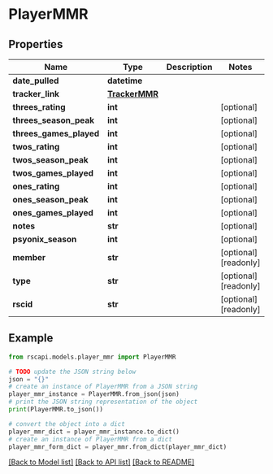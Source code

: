 # PlayerMMR


## Properties

Name | Type | Description | Notes
------------ | ------------- | ------------- | -------------
**date_pulled** | **datetime** |  | 
**tracker_link** | [**TrackerMMR**](TrackerMMR.md) |  | 
**threes_rating** | **int** |  | [optional] 
**threes_season_peak** | **int** |  | [optional] 
**threes_games_played** | **int** |  | [optional] 
**twos_rating** | **int** |  | [optional] 
**twos_season_peak** | **int** |  | [optional] 
**twos_games_played** | **int** |  | [optional] 
**ones_rating** | **int** |  | [optional] 
**ones_season_peak** | **int** |  | [optional] 
**ones_games_played** | **int** |  | [optional] 
**notes** | **str** |  | [optional] 
**psyonix_season** | **int** |  | [optional] 
**member** | **str** |  | [optional] [readonly] 
**type** | **str** |  | [optional] [readonly] 
**rscid** | **str** |  | [optional] [readonly] 

## Example

```python
from rscapi.models.player_mmr import PlayerMMR

# TODO update the JSON string below
json = "{}"
# create an instance of PlayerMMR from a JSON string
player_mmr_instance = PlayerMMR.from_json(json)
# print the JSON string representation of the object
print(PlayerMMR.to_json())

# convert the object into a dict
player_mmr_dict = player_mmr_instance.to_dict()
# create an instance of PlayerMMR from a dict
player_mmr_form_dict = player_mmr.from_dict(player_mmr_dict)
```
[[Back to Model list]](../README.md#documentation-for-models) [[Back to API list]](../README.md#documentation-for-api-endpoints) [[Back to README]](../README.md)


